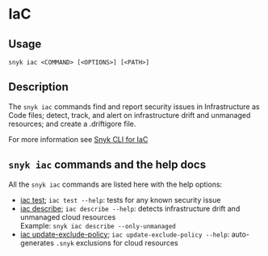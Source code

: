 # IaC

## Usage

`snyk iac <COMMAND> [<OPTIONS>] [<PATH>]`

## Description

The `snyk iac` commands find and report security issues in Infrastructure as Code files; detect, track, and alert on infrastructure drift and unmanaged resources; and create a .driftigore file.

For more information see [Snyk CLI for IaC](https://docs.snyk.io/snyk-cli/scan-and-maintain-projects-using-the-cli/snyk-cli-for-iac)

## `snyk iac` commands and the help docs

All the `snyk iac` commands are listed here with the help options:

* [iac test](iac-test.md); `iac test --help`: tests for any known security issue
* [iac describe](iac-describe.md); `iac describe --help`: detects infrastructure drift and unmanaged cloud resources\
  Example: `snyk iac describe --only-unmanaged`
* [iac update-exclude-policy](iac-update-exclude-policy.md); `iac update-exclude-policy --help`: auto-generates `.snyk` exclusions for cloud resources
